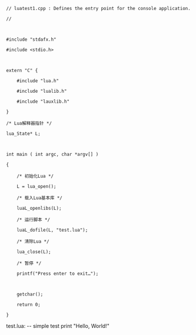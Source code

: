 	// luatest1.cpp : Defines the entry point for the console application.

	//



	#include "stdafx.h"

	#include <stdio.h>



	extern "C" {

		#include "lua.h"

		#include "lualib.h"

		#include "lauxlib.h"

	}

	/* Lua解释器指针 */

	lua_State* L;



	int main ( int argc, char *argv[] )

	{

		/* 初始化Lua */

		L = lua_open();

		/* 载入Lua基本库 */

		luaL_openlibs(L);

		/* 运行脚本 */

		luaL_dofile(L, "test.lua");

		/* 清除Lua */

		lua_close(L);

		/* 暂停 */

		printf("Press enter to exit…");



		getchar();

		return 0;

	}
	
	
test.lua:
	-- simple test
	print "Hello, World!"
	
	
	 
